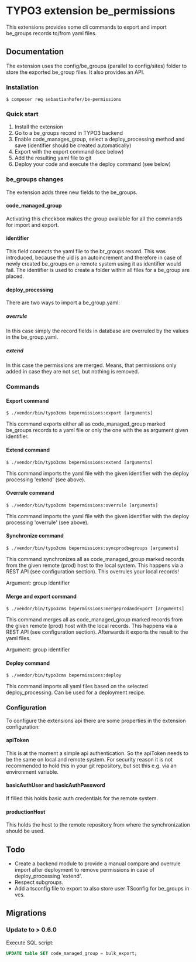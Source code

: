 # TYPO3 extension be_permissions

This extensions provides some cli commands to export and import be_groups records to/from yaml files.

## Documentation

The extension uses the config/be_groups (parallel to config/sites) folder to store the exported be_group files.
It also provides an API.

### Installation

```shell
$ composer req sebastianhofer/be-permissions
```

### Quick start

1. Install the extension
2. Go to a be_groups record in TYPO3 backend
3. Enable code_manages_group, select a deploy_processing method and save (identifier should be created automatically)
4. Export with the export command (see below)
5. Add the resulting yaml file to git
6. Deploy your code and execute the deploy command (see below)

### be_groups changes

The extension adds three new fields to the be_groups.

#### code_managed_group

Activating this checkbox makes the group available for all the commands for import and export.

#### identifier

This field connects the yaml file to the br_groups record. This was introduced, because the uid is an autoincrement and
therefore in case of newly created be_groups on a remote system using it as identifier would fail. The identifier
is used to create a folder within all files for a be_group are placed.

#### deploy_processing

There are two ways to import a be_group.yaml:

##### overrule

In this case simply the record fields in database are overruled by the values in the be_group.yaml.

##### extend

In this case the permissions are merged. Means, that permissions only added in case they are not set, but nothing is
removed.

### Commands

#### Export command

```shell
$ ./vendor/bin/typo3cms bepermissions:export [arguments]
```

This command exports either all as code_managed_group marked be_groups records to a yaml file or only the one with the
as argument given identifier.

#### Extend command

```shell
$ ./vendor/bin/typo3cms bepermissions:extend [arguments]
```

This command imports the yaml file with the given identifier with the deploy processing 'extend' (see above).

#### Overrule command

```shell
$ ./vendor/bin/typo3cms bepermissions:overrule [arguments]
```

This command imports the yaml file with the given identifier with the deploy processing 'overrule' (see above).

#### Synchronize command

```shell
$ ./vendor/bin/typo3cms bepermissions:syncprodbegroups [arguments]
```

This command synchronizes all as code_managed_group marked records from the given remote (prod) host to the local system.
This happens via a REST API (see configuration section). This overrules your local records!

Argument: group identifier

#### Merge and export command

```shell
$ ./vendor/bin/typo3cms bepermissions:mergeprodandexport [arguments]
```

This command merges all as code_managed_group marked records from the given remote (prod) host with the local records.
This happens via a REST API (see configuration section). Afterwards it exports the result to the yaml files.

Argument: group identifier

#### Deploy command

```shell
$ ./vendor/bin/typo3cms bepermissions:deploy
```

This command imports all yaml files based on the selected deploy_processing. Can be used for a deployment recipe.

### Configuration

To configure the extensions api there are some properties in the extension configuration:

#### apiToken

This is at the moment a simple api authentication. So the apiToken needs to be the same on local and remote system. For security
reason it is not recommended to hold this in your git repository, but set this e.g. via an environment variable.

#### basicAuthUser and basicAuthPassword

If filled this holds basic auth credentials for the remote system.

#### productionHost

This holds the host to the remote repository from where the synchronization should be used.

## Todo

* Create a backend module to provide a manual compare and overrule import after deployment to remove permissions in case of deploy_processing 'extend'.
* Respect subgroups.
* Add a tsconfig file to export to also store user TSconfig for be_groups in vcs.

## Migrations

### Update to > 0.6.0

Execute SQL script:

```sql
UPDATE table SET code_managed_group = bulk_export;
```